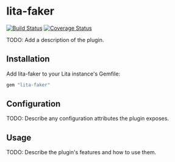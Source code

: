 # lita-faker

[![Build Status](https://travis-ci.org/braiden-vasco/lita-faker.png?branch=master)](https://travis-ci.org/braiden-vasco/lita-faker)
[![Coverage Status](https://coveralls.io/repos/braiden-vasco/lita-faker/badge.png)](https://coveralls.io/r/braiden-vasco/lita-faker)

TODO: Add a description of the plugin.

## Installation

Add lita-faker to your Lita instance's Gemfile:

``` ruby
gem "lita-faker"
```

## Configuration

TODO: Describe any configuration attributes the plugin exposes.

## Usage

TODO: Describe the plugin's features and how to use them.

